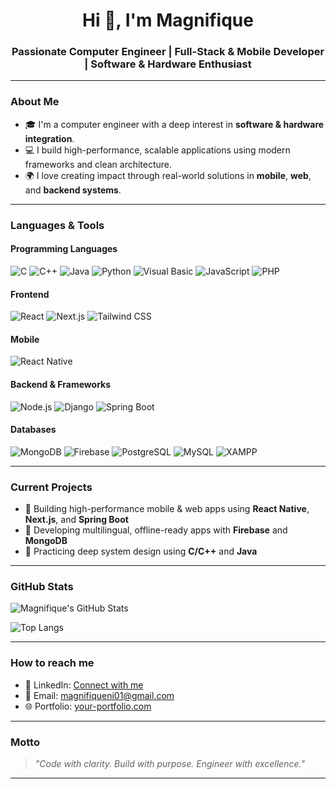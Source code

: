 <h1 align="center">Hi 👋, I'm Magnifique</h1>
<h3 align="center">Passionate Computer Engineer | Full-Stack & Mobile Developer | Software & Hardware Enthusiast</h3>

---

###  About Me

- 🎓 I'm a computer engineer with a deep interest in **software & hardware integration**.
- 💻 I build high-performance, scalable applications using modern frameworks and clean architecture.
- 🌍 I love creating impact through real-world solutions in **mobile**, **web**, and **backend systems**.

---

### Languages & Tools

####  Programming Languages
![C](https://img.shields.io/badge/C-A8B9CC?style=flat&logo=c&logoColor=white)
![C++](https://img.shields.io/badge/C++-00599C?style=flat&logo=c%2B%2B&logoColor=white)
![Java](https://img.shields.io/badge/Java-ED8B00?style=flat&logo=openjdk&logoColor=white)
![Python](https://img.shields.io/badge/Python-3776AB?style=flat&logo=python&logoColor=white)
![Visual Basic](https://img.shields.io/badge/Visual_Basic-512BD4?style=flat&logo=visualstudio&logoColor=white)
![JavaScript](https://img.shields.io/badge/JavaScript-F7DF1E?style=flat&logo=javascript&logoColor=black)
![PHP](https://img.shields.io/badge/PHP-777BB4?style=flat&logo=php&logoColor=white)

####  Frontend
![React](https://img.shields.io/badge/React-20232A?style=flat&logo=react&logoColor=61DAFB)
![Next.js](https://img.shields.io/badge/Next.js-000000?style=flat&logo=next.js&logoColor=white)
![Tailwind CSS](https://img.shields.io/badge/TailwindCSS-06B6D4?style=flat&logo=tailwind-css&logoColor=white)

####  Mobile
![React Native](https://img.shields.io/badge/React_Native-20232A?style=flat&logo=react&logoColor=61DAFB)

####  Backend & Frameworks
![Node.js](https://img.shields.io/badge/Node.js-339933?style=flat&logo=nodedotjs&logoColor=white)
![Django](https://img.shields.io/badge/Django-092E20?style=flat&logo=django&logoColor=white)
![Spring Boot](https://img.shields.io/badge/Spring_Boot-6DB33F?style=flat&logo=spring-boot&logoColor=white)

####  Databases
![MongoDB](https://img.shields.io/badge/MongoDB-47A248?style=flat&logo=mongodb&logoColor=white)
![Firebase](https://img.shields.io/badge/Firebase-FFCA28?style=flat&logo=firebase&logoColor=white)
![PostgreSQL](https://img.shields.io/badge/PostgreSQL-4169E1?style=flat&logo=postgresql&logoColor=white)
![MySQL](https://img.shields.io/badge/MySQL-4479A1?style=flat&logo=mysql&logoColor=white)
![XAMPP](https://img.shields.io/badge/XAMPP-FB7A24?style=flat&logo=xampp&logoColor=white)

---

###  Current Projects
- 🔧 Building high-performance mobile & web apps using **React Native**, **Next.js**, and **Spring Boot**
- 📲 Developing multilingual, offline-ready apps with **Firebase** and **MongoDB**
- 🧠 Practicing deep system design using **C/C++** and **Java**

---

###  GitHub Stats

![Magnifique's GitHub Stats](https://github-readme-stats.vercel.app/api?username=engineermagnifique&show_icons=true&theme=react&hide_border=true)

![Top Langs](https://github-readme-stats.vercel.app/api/top-langs/?username=engineermagnifique&layout=compact&theme=react&hide_border=true)

---

###  How to reach me

- 🔗 LinkedIn: [Connect with me](https://www.linkedin.com/in/magnifique-niragire-461893277/)
- 📧 Email: magnifiqueni01@gmail.com
- 🌐 Portfolio: [your-portfolio.com](https://your-portfolio.com)

---

###  Motto
> _"Code with clarity. Build with purpose. Engineer with excellence."_

---

